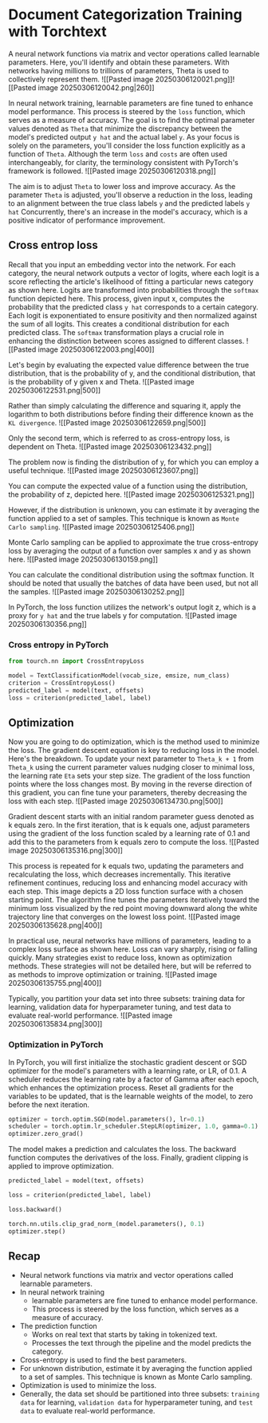 # Document Categorization Training with Torchtext

A neural network functions via matrix and vector operations called learnable parameters.
Here, you'll identify and obtain these parameters.
With networks having millions to trillions of parameters, Theta is used to collectively represent them.
![[Pasted image 20250306120021.png]]![[Pasted image 20250306120042.png|260]]

In neural network training, learnable parameters are fine tuned to enhance model performance.
This process is steered by the `loss` function, which serves as a measure of accuracy.
The goal is to find the optimal parameter values denoted as `Theta` that minimize the discrepancy between the model's predicted output `y hat` and the actual label `y`.
As your focus is solely on the parameters, you'll consider the loss function explicitly as a function of `Theta`.
Although the term `loss` and `costs` are often used interchangeably, for clarity, the terminology consistent with PyTorch's framework is followed.
![[Pasted image 20250306120318.png]]

The aim is to adjust `Theta` to lower loss and improve accuracy.
As the parameter `Theta` is adjusted, you'll observe a reduction in the loss, leading to an alignment between the true class labels `y` and the predicted labels `y hat`
Concurrently, there's an increase in the model's accuracy, which is a positive indicator of performance improvement.
## Cross entrop loss

Recall that you input an embedding vector into the network.
For each category, the neural network outputs a vector of logits, where each logit is a score reflecting the article's likelihood of fitting a particular news category as shown here.
Logits are transformed into probabilities through the `softmax` function depicted here.
This process, given input x, computes the probability that the predicted class `y hat` corresponds to a certain category.
Each logit is exponentiated to ensure positivity and then normalized against the sum of all logits.
This creates a conditional distribution for each predicted class.
The `softmax` transformation plays a crucial role in enhancing the distinction between scores assigned to different classes.
![[Pasted image 20250306122003.png|400]]

Let's begin by evaluating the expected value difference between the true distribution, that is the probability of y, and the conditional distribution, that is the probability of y given x and Theta.
![[Pasted image 20250306122531.png|500]]

Rather than simply calculating the difference and squaring it, apply the logarithm to both distributions before finding their difference known as the `KL divergence`.
![[Pasted image 20250306122659.png|500]]

Only the second term, which is referred to as cross-entropy loss, is dependent on Theta.
![[Pasted image 20250306123432.png]]

The problem now is finding the distribution of y, for which you can employ a useful technique.
![[Pasted image 20250306123607.png]]

You can compute the expected value of a function using the distribution, the probability of z, depicted here.
![[Pasted image 20250306125321.png]]

However, if the distribution is unknown, you can estimate it by averaging the function applied to a set of samples.
This technique is known as `Monte Carlo sampling`.
![[Pasted image 20250306125406.png]]

Monte Carlo sampling can be applied to approximate the true cross-entropy loss by averaging the output of a function over samples x and y as shown here.
![[Pasted image 20250306130159.png]]

You can calculate the conditional distribution using the softmax function.
It should be noted that usually the batches of data have been used, but not all the samples.
![[Pasted image 20250306130252.png]]

In PyTorch, the loss function utilizes the network's output logit z, which is a proxy for `y hat` and the true labels y for computation.
![[Pasted image 20250306130356.png]]
### Cross entropy in PyTorch

```python
from tourch.nn import CrossEntropyLoss

model = TextClassificationModel(vocab_size, emsize, num_class)
criterion = CrossEntropyLoss()
predicted_label = model(text, offsets)
loss = criterion(predicted_label, label)
```

## Optimization
Now you are going to do optimization, which is the method used to minimize the loss.
The gradient descent equation is key to reducing loss in the model.
Here's the breakdown.
To update your next parameter to `Theta_k + 1` from `Theta_k` using the current parameter values nudging closer to minimal loss, the learning rate `Eta` sets your step size.
The gradient of the loss function points where the loss changes most.
By moving in the reverse direction of this gradient, you can fine tune your parameters, thereby decreasing the loss with each step.
![[Pasted image 20250306134730.png|500]]

Gradient descent starts with an initial random parameter guess denoted as k equals zero.
In the first iteration, that is k equals one, adjust parameters using the gradient of the loss function scaled by a learning rate of 0.1 and add this to the parameters from k equals zero to compute the loss.
![[Pasted image 20250306135316.png|300]]

This process is repeated for k equals two, updating the parameters and recalculating the loss, which decreases incrementally.
This iterative refinement continues, reducing loss and enhancing model accuracy with each step.
This image depicts a 2D loss function surface with a chosen starting point.
The algorithm fine tunes the parameters iteratively toward the minimum loss visualized by the red point moving downward along the white trajectory line that converges on the lowest loss point.
![[Pasted image 20250306135628.png|400]]

In practical use, neural networks have millions of parameters, leading to a complex loss surface as shown here.
Loss can vary sharply, rising or falling quickly.
Many strategies exist to reduce loss, known as optimization methods.
These strategies will not be detailed here, but will be referred to as methods to improve optimization or training.
![[Pasted image 20250306135755.png|400]]

Typically, you partition your data set into three subsets: training data for learning, validation data for hyperparameter tuning, and test data to evaluate real-world performance.
![[Pasted image 20250306135834.png|300]]

### Optimization in PyTorch

In PyTorch, you will first initialize the stochastic gradient descent or SGD optimizer for the model's parameters with a learning rate, or LR, of 0.1.
A scheduler reduces the learning rate by a factor of Gamma after each epoch, which enhances the optimization process.
Reset all gradients for the variables to be updated, that is the learnable weights of the model, to zero before the next iteration.
```python
optimizer = torch.optim.SGD(model.parameters(), lr=0.1)
scheduler = torch.optim.lr_scheduler.StepLR(optimizer, 1.0, gamma=0.1)
optimizer.zero_grad()
```

The model makes a prediction and calculates the loss.
The backward function computes the derivatives of the loss.
Finally, gradient clipping is applied to improve optimization.
```python
predicted_label = model(text, offsets)

loss = criterion(predicted_label, label)

loss.backward()

torch.nn.utils.clip_grad_norm_(model.parameters(), 0.1)
optimizer.step()
```

## Recap

- Neural network functions via matrix and vector operations called learnable parameters.
- In neural network training
	- learnable parameters are fine tuned to enhance model performance.
	- This process is steered by the loss function, which serves as a measure of accuracy.
- The prediction function
	- Works on real text that starts by taking in tokenized text.
	- Processes the text through the pipeline and the model predicts the category.
- Cross-entropy is used to find the best parameters.
- For unknown distribution, estimate it by averaging the function applied to a set of samples. This technique is known as Monte Carlo sampling.
- Optimization is used to minimize the loss.
- Generally, the data set should be partitioned into three subsets: `training data` for learning, `validation data` for hyperparameter tuning, and `test data` to evaluate real-world performance.